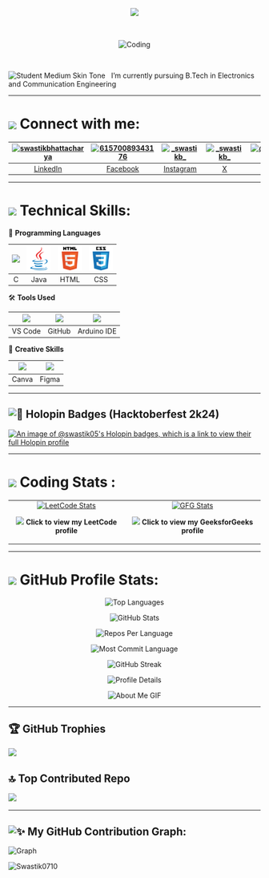 <!--## Hi there 👋-->

<!--
**Swastik0710/Swastik0710** is a ✨ _special_ ✨ repository because its `README.md` (this file) appears on your GitHub profile.

Here are some ideas to get you started:

- 🔭 I’m currently working on ...
- 🌱 I’m currently learning ...
- 👯 I’m looking to collaborate on ...
- 🤔 I’m looking for help with ...
- 💬 Ask me about ...
- 📫 How to reach me: ...
- 😄 Pronouns: ...
- ⚡ Fun fact: ...
-->

<p align="center">
    <img src="https://readme-typing-svg.herokuapp.com?color=E22FE4&width=600&height=38&lines=Hi+there+👋+,+I'm+Swastik+Bhattacharya.....;A+passionate+programmer+and+a+tech+enthusiast...;Exploring+the+world+of+code...&center=true">
</p>

<br>

<p align="center">
  <img alt="Coding" width="400" src="https://camo.githubusercontent.com/87af9a9fec730c94fc8b08eb21fa5ef6ab7831a67ba17bf8cc76696f6e4be1ef/68747470733a2f2f63646e2e6472696262626c652e636f6d2f75736572732f313138373833362f73637265656e73686f74732f363533393432392f70726f6772616d65722e676966">
</p>

<br>

<img src="https://raw.githubusercontent.com/Tarikul-Islam-Anik/Animated-Fluent-Emojis/master/Emojis/People%20with%20professions/Student%20Medium%20Skin%20Tone.png" alt="Student Medium Skin Tone" width="40" height="40" /> &nbsp;&nbsp;I’m currently pursuing B.Tech in Electronics and Communication Engineering

---

# <img src="https://emojis.slackmojis.com/emojis/images/1579216111/7550/pikachu_wave.gif?1579216111" align="center" width="25"><b> Connect with me:</b>

| <a href="https://linkedin.com/in/swastikbhattacharya" target="blank"><img align="center" src="https://raw.githubusercontent.com/rahuldkjain/github-profile-readme-generator/master/src/images/icons/Social/linked-in-alt.svg" alt="swastikbhattacharya" height="30" width="40" /></a> | <a href="https://facebook.com/profile.php?id=61570089343176" target="blank"><img align="center" src="https://upload.wikimedia.org/wikipedia/commons/thumb/b/b8/2021_Facebook_icon.svg/768px-2021_Facebook_icon.svg.png?20220821121039" alt="61570089343176" height="30" width="30" /></a> | <a href="https://instagram.com/_swastikb_" target="blank"><img align="center" src="https://raw.githubusercontent.com/rahuldkjain/github-profile-readme-generator/master/src/images/icons/Social/instagram.svg" alt="_swastikb_" height="30" width="40" /></a> | <a href="https://x.com/_swastikb_" target="blank"><img align="center" src="https://i.pinimg.com/originals/73/db/02/73db02344af2f927fd361decc424e8b8.png" alt="_swastikb_" height="40" width="40" /></a> | <a href="https://www.youtube.com/@swastikbhattacharya4879" target="blank"><img align="center" src="https://raw.githubusercontent.com/rahuldkjain/github-profile-readme-generator/master/src/images/icons/Social/youtube.svg" alt="@swastikbhattacharya4879" height="30" width="40" /></a> | <a href="https://discord.com/users/swastik2005" target="blank"><img align="center" src="https://www.svgrepo.com/download/353655/discord-icon.svg" alt="swastik2005" height="30" width="40" /></a> | <a href="https://www.hackerrank.com/swastik_roni" target="blank"><img align="center" src="https://raw.githubusercontent.com/rahuldkjain/github-profile-readme-generator/master/src/images/icons/Social/hackerrank.svg" alt="swastik_roni" height="30" width="40" /></a> | <a href="https://www.leetcode.com/Swastikb_05" target="blank"><img align="center" src="https://raw.githubusercontent.com/rahuldkjain/github-profile-readme-generator/master/src/images/icons/Social/leet-code.svg" alt="Swastikb_05" height="30" width="40" /></a> | <a href="https://auth.geeksforgeeks.org/user/swastip0d3" target="blank"><img align="center" src="https://raw.githubusercontent.com/rahuldkjain/github-profile-readme-generator/master/src/images/icons/Social/geeks-for-geeks.svg" alt="swastip0d3" height="30" width="40" /></a> | <a href="https://www.codechef.com/users/noble_trust_28" target="blank"><img align="center" src="https://cdn.jsdelivr.net/npm/simple-icons@3.1.0/icons/codechef.svg" alt="noble_trust_28" height="30" width="40" /></a> |
|:-------------------------------------------------------------------------:|:--------------------------------------------------------------------------:|:-----------------------------------------------------------------------------:|:-------------------------------------------------------------------------:|:-------------------------------------------------------------------------:|:--------------------------------------------------------------------------:|:-----------------------------------------------------------------------------:|:-------------------------------------------------------------------------:|:-------------------------------------------------------------------------:|:--------------------------------------------------------------------------:|
| [<u>LinkedIn</u>](https://linkedin.com/in/swastikbhattacharya) | [<u>Facebook</u>](https://facebook.com/profile.php?id=61570089343176) | [<u>Instagram</u>](https://instagram.com/_swastikb_) | [<u>X</u>](https://x.com/_swastikb_) | [<u>YouTube</u>](https://www.youtube.com/@swastikbhattacharya4879) | [<u>Discord</u>](https://discord.com/users/swastik2005) | [<u>HackerRank</u>](https://www.hackerrank.com/swastik_roni) | [<u>LeetCode</u>](https://www.leetcode.com/Swastikb_05) | [<u>GeeksForGeeks</u>](https://auth.geeksforgeeks.org/user/swastip0d3) | [<u>CodeChef</u>](https://www.codechef.com/users/noble_trust_28) |

---

# <img src="https://media2.giphy.com/media/QssGEmpkyEOhBCb7e1/giphy.gif" width="25"><b> Technical Skills: </b>

🌟 **Programming Languages**

| <img src="https://upload.wikimedia.org/wikipedia/commons/1/18/C_Programming_Language.svg" width="48"> | <img src="https://raw.githubusercontent.com/devicons/devicon/master/icons/java/java-original.svg" width="48"> | <img src="https://raw.githubusercontent.com/devicons/devicon/master/icons/html5/html5-original-wordmark.svg" width="48"> | <img src="https://raw.githubusercontent.com/devicons/devicon/master/icons/css3/css3-original-wordmark.svg" width="48"> |
|:--------------------------------------------------------------------------------------------------------------------:|:------------------------------------------------------------------------------------------------------------------------:|:-----------------------------------------------------------------------------------------------------------------------------:|:------------------------------------------------------------------------------------------------------------------------:|
| C | Java | HTML | CSS |

🛠️ **Tools Used**

| <img src="https://cdn.worldvectorlogo.com/logos/visual-studio-code-1.svg" width="40"> | <img src="https://cdn0.iconfinder.com/data/icons/shift-logotypes/32/Github-512.png" width="40"> | <img src="https://cdn.worldvectorlogo.com/logos/arduino-1.svg" width="40"> |
|:------------------------------------------------------------------------------------------------------------------:|:--------------------------------------------------------------------------------------------------------------------:|:--------------------------------------------------------------------------------------------------------------------:|
| VS Code | GitHub | Arduino IDE |

🎨 **Creative Skills**

| <img src="https://www.vectorlogo.zone/logos/canva/canva-icon.svg" width="40"> | <img src="https://www.vectorlogo.zone/logos/figma/figma-icon.svg" width="40"> |
|:------------------------------------------------------------------------------------------------------------------:|:--------------------------------------------------------------------------------------------------------------------:|
| Canva | Figma |

---

<h2>
  <picture>
    <source srcset="https://fonts.gstatic.com/s/e/notoemoji/latest/1f31f/512.webp" type="image/webp">
    <img src="https://fonts.gstatic.com/s/e/notoemoji/latest/1f31f/512.gif" alt="🌟" width="32" height="32">
  </picture>
  Holopin Badges (Hacktoberfest 2k24)
</h2>

[![An image of @swastik05's Holopin badges, which is a link to view their full Holopin profile](https://holopin.me/swastik05)](https://holopin.io/@swastik05)

---

# <img src="https://cdn.dribbble.com/users/1579322/screenshots/6587273/blue_boy_typing_nothought.gif" width="30"> Coding Stats :

<table align="center">
  <tr>
    <td align="center">
      <a href="https://leetcode.com/Swastikb_05/">
        <img src="https://leetcard.jacoblin.cool/Swastikb_05" alt="LeetCode Stats" height="180"/>
      </a>
      <p><b><img src="https://ih1.redbubble.net/image.662995401.2784/st,small,507x507-pad,600x600,f8f8f8.u3.jpg" width="20"> Click to view my LeetCode profile</b></p>
    </td>
    <td align="center">
      <a href="https://www.geeksforgeeks.org/user/swastip0d3/">
        <img src="https://gfgstatscard.vercel.app/swastip0d3" alt="GFG Stats" width="380"/>
      </a>
      <p><b><img src="https://play-lh.googleusercontent.com/ZI21NMObsjB7DbPU_EXRymHJL3HQpfsrB2N4CWb-diXm4xjl_13mmetYQZvcpgGf-64=w600-h300-pc0xffffff-pd" width="35"> Click to view my GeeksforGeeks profile</b></p>
    </td>
  </tr>
</table>

---

# <img src="https://media.giphy.com/media/iY8CRBdQXODJSCERIr/giphy.gif" width="35"><b> GitHub Profile Stats: </b>

<p align="center">
  <img src="https://github-readme-stats.vercel.app/api/top-langs/?username=Swastik0710&theme=radical&border=true&border_color=ffffff&include_all_commits=true&count_private=true&layout=compact" alt="Top Languages" /><br/>
</p>

<p align="center">
  <img src="https://github-readme-stats.vercel.app/api?username=Swastik0710&show_icons=true&locale=en&theme=radical&border=true&border_color=ffffff&include_all_commits=true&count_private=true" alt="GitHub Stats" /><br/>
</p>

<p align="center">
  <img src="https://github-profile-summary-cards.vercel.app/api/cards/repos-per-language?username=Swastik0710&theme=radical&border=true&border_color=ffffff&include_all_commits=true&count_private=true&layout=compact" alt="Repos Per Language" />
</p>

<p align="center">
  <img src="https://github-profile-summary-cards.vercel.app/api/cards/most-commit-language?username=Swastik0710&theme=radical&border=true&border_color=ffffff&include_all_commits=true&count_private=true&layout=compact" alt="Most Commit Language" /><br/>
</p>

<p align="center">
  <img src="https://github-readme-streak-stats.herokuapp.com/?user=Swastik0710&theme=dark&hide_border=false" alt="GitHub Streak" /><br/>
</p>

<p align="center">
  <img src="http://github-profile-summary-cards.vercel.app/api/cards/profile-details?username=Swastik0710&theme=transparent" alt="Profile Details" />
</p>

<p align="center">
  <img src="https://github.com/7oSkaaa/7oSkaaa/blob/main/Images/about_me.gif?raw=true" alt="About Me GIF" width="180px">
</p>

---

## 🏆 GitHub Trophies
![](https://github-profile-trophy.vercel.app/?username=Swastik0710&theme=radical&no-frame=false&no-bg=true&margin-w=4)

## 🔝 Top Contributed Repo
![](https://github-contributor-stats.vercel.app/api?username=Swastik0710&limit=5&theme=dark&combine_all_yearly_contributions=true)

---

<h2>
  <picture>
    <source srcset="https://fonts.gstatic.com/s/e/notoemoji/latest/2728/512.webp" type="image/webp">
    <img src="https://fonts.gstatic.com/s/e/notoemoji/latest/2728/512.gif" alt="✨" width="32" height="32">
  </picture>
  My GitHub Contribution Graph:
</h2>

![Graph](https://github-readme-activity-graph.vercel.app/graph?username=Swastik0710&theme=react-dark)

<!--START_SECTION:waka-->
<!--END_SECTION:waka-->

<p align="left">
  <img src="https://komarev.com/ghpvc/?username=Swastik0710&label=PROFILE+VIEWS&color=0e75b6&style=for-the-badge" alt="Swastik0710" />
</p>
